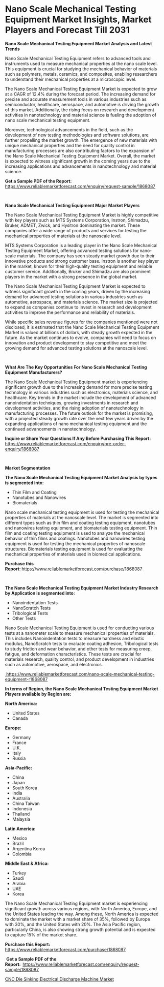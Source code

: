 <p><h1>Nano Scale Mechanical Testing Equipment Market Insights, Market Players and Forecast Till 2031</h1></p><p><strong>Nano Scale Mechanical Testing Equipment Market Analysis and Latest Trends</strong></p>
<p><p>Nano Scale Mechanical Testing Equipment refers to advanced tools and instruments used to measure mechanical properties at the nano scale level. This equipment is crucial for studying the mechanical behavior of materials such as polymers, metals, ceramics, and composites, enabling researchers to understand their mechanical properties at a microscopic level.</p><p>The Nano Scale Mechanical Testing Equipment Market is expected to grow at a CAGR of 12.4% during the forecast period. The increasing demand for precise and accurate measurement tools in various industries such as semiconductor, healthcare, aerospace, and automotive is driving the growth of this market. Additionally, the rising focus on research and development activities in nanotechnology and material science is fueling the adoption of nano scale mechanical testing equipment.</p><p>Moreover, technological advancements in the field, such as the development of new testing methodologies and software solutions, are further propelling the market growth. The emergence of new materials with unique mechanical properties and the need for quality control in manufacturing processes are also contributing factors to the expansion of the Nano Scale Mechanical Testing Equipment Market. Overall, the market is expected to witness significant growth in the coming years due to the increasing applications and advancements in nanotechnology and material science.</p></p>
<p><strong>Get a Sample PDF of the Report:&nbsp;</strong> <a href="https://www.reliablemarketforecast.com/enquiry/request-sample/1868087">https://www.reliablemarketforecast.com/enquiry/request-sample/1868087</a></p>
<p>&nbsp;</p>
<p><strong>Nano Scale Mechanical Testing Equipment Major Market Players</strong></p>
<p><p>The Nano Scale Mechanical Testing Equipment Market is highly competitive with key players such as MTS Systems Corporation, Instron, Shimadzu, Bruker, ADMET, Zwick, and Hysitron dominating the market. These companies offer a wide range of products and services for testing the mechanical properties of materials at the nanoscale level.</p><p>MTS Systems Corporation is a leading player in the Nano Scale Mechanical Testing Equipment Market, offering advanced testing solutions for nano-scale materials. The company has seen steady market growth due to their innovative products and strong customer base. Instron is another key player in the market, known for their high-quality testing equipment and reliable customer service. Additionally, Bruker and Shimadzu are also prominent players in the market with a strong presence in the global market.</p><p>The Nano Scale Mechanical Testing Equipment Market is expected to witness significant growth in the coming years, driven by the increasing demand for advanced testing solutions in various industries such as automotive, aerospace, and materials science. The market size is projected to expand as companies continue to invest in research and development activities to improve the performance and reliability of materials.</p><p>While specific sales revenue figures for the companies mentioned were not disclosed, it is estimated that the Nano Scale Mechanical Testing Equipment Market is valued at billions of dollars, with steady growth expected in the future. As the market continues to evolve, companies will need to focus on innovation and product development to stay competitive and meet the growing demand for advanced testing solutions at the nanoscale level.</p></p>
<p>&nbsp;</p>
<p><strong>What Are The Key Opportunities For Nano Scale Mechanical Testing Equipment Manufacturers?</strong></p>
<p><p>The Nano Scale Mechanical Testing Equipment market is experiencing significant growth due to the increasing demand for more precise testing technology in various industries such as electronics, materials science, and healthcare. Key trends in the market include the development of advanced nanoindentation techniques, growing investments in research and development activities, and the rising adoption of nanotechnology in manufacturing processes. The future outlook for the market is promising, with a projected steady growth rate over the next few years driven by the expanding applications of nano mechanical testing equipment and the continued advancements in nanotechnology.</p></p>
<p><strong>Inquire or Share Your Questions If Any Before Purchasing This Report:</strong> <a href="https://www.reliablemarketforecast.com/enquiry/pre-order-enquiry/1868087">https://www.reliablemarketforecast.com/enquiry/pre-order-enquiry/1868087</a></p>
<p>&nbsp;</p>
<p><strong>Market Segmentation</strong></p>
<p><strong>The Nano Scale Mechanical Testing Equipment Market Analysis by types is segmented into:</strong></p>
<p><ul><li>Thin Film and Coating</li><li>Nanotubes and Nanowires</li><li>Biomaterials</li></ul></p>
<p><p>Nano scale mechanical testing equipment is used for testing the mechanical properties of materials at the nanoscale level. The market is segmented into different types such as thin film and coating testing equipment, nanotubes and nanowires testing equipment, and biomaterials testing equipment. Thin film and coating testing equipment is used to analyze the mechanical behavior of thin films and coatings. Nanotubes and nanowires testing equipment is used for testing the mechanical properties of nanoscale structures. Biomaterials testing equipment is used for evaluating the mechanical properties of materials used in biomedical applications.</p></p>
<p><strong>Purchase this Report:&nbsp;</strong><a href="https://www.reliablemarketforecast.com/purchase/1868087">https://www.reliablemarketforecast.com/purchase/1868087</a></p>
<p>&nbsp;</p>
<p><strong>The Nano Scale Mechanical Testing Equipment Market Industry Research by Application is segmented into:</strong></p>
<p><ul><li>Nanoindentation Tests</li><li>NanoScratch Tests</li><li>Tribological Tests</li><li>Other Tests</li></ul></p>
<p><p>Nano Scale Mechanical Testing Equipment is used for conducting various tests at a nanometer scale to measure mechanical properties of materials. This includes Nanoindentation tests to measure hardness and elastic modulus, NanoScratch tests to evaluate coating adhesion, Tribological tests to study friction and wear behavior, and other tests for measuring creep, fatigue, and deformation characteristics. These tests are crucial for materials research, quality control, and product development in industries such as automotive, aerospace, and electronics.</p></p>
<p><a href="https://www.reliablemarketforecast.com/nano-scale-mechanical-testing-equipment-r1868087">&nbsp;https://www.reliablemarketforecast.com/nano-scale-mechanical-testing-equipment-r1868087</a></p>
<p><strong>In terms of Region, the Nano Scale Mechanical Testing Equipment Market Players available by Region are:</strong></p>
<p>
    <p> <strong> North America: </strong>
        <ul>
            <li>United States</li>
            <li>Canada</li>
        </ul>
        </p> 
    <p> <strong> Europe: </strong>
        <ul>
            <li>Germany</li>
            <li>France</li>
            <li>U.K.</li>
            <li>Italy</li>
            <li>Russia</li>
        </ul>
        </p> 
    <p> <strong> Asia-Pacific: </strong>
        <ul>
            <li>China</li>
            <li>Japan</li>
            <li>South Korea</li>
            <li>India</li>
            <li>Australia</li>
            <li>China Taiwan</li>
            <li>Indonesia</li>
            <li>Thailand</li>
            <li>Malaysia</li>
        </ul>
        </p> 
    <p> <strong> Latin America: </strong>
        <ul>
            <li>Mexico</li>
            <li>Brazil</li>
            <li>Argentina Korea</li>
            <li>Colombia</li>
        </ul>
        </p> 
    <p> <strong> Middle East & Africa: </strong>
        <ul>
            <li>Turkey</li>
            <li>Saudi</li>
            <li>Arabia</li>
            <li>UAE</li>
            <li>Korea</li>
        </ul>
    </p>
    </p>
<p><p>The Nano Scale Mechanical Testing Equipment market is experiencing significant growth across various regions, with North America, Europe, and the United States leading the way. Among these, North America is expected to dominate the market with a market share of 35%, followed by Europe with 30%, and the United States with 20%. The Asia Pacific region, particularly China, is also showing strong growth potential and is expected to capture 15% of the market share.</p></p>
<p><strong>Purchase this Report: </strong><a href="https://www.reliablemarketforecast.com/purchase/1868087">https://www.reliablemarketforecast.com/purchase/1868087</a></p>
<p>&nbsp;<strong>Get a Sample PDF of the Report:&nbsp;&nbsp;</strong><a href="https://www.reliablemarketforecast.com/enquiry/request-sample/1868087">https://www.reliablemarketforecast.com/enquiry/request-sample/1868087</a></p>
<p><strong></strong></p>
<p><p><a href="https://github.com/dylanObrien626/Market-Research-Report-List-1/blob/main/cnc-die-sinking-electrical-discharge-machine-market.md">CNC Die Sinking Electrical Discharge Machine Market</a></p></p>